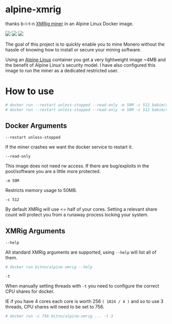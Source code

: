 # alpine-xmrig
thanks b-i-t-n
[XMRig miner](https://github.com/xmrig/xmrig) in an Alpine Linux Docker image.

[![](https://images.microbadger.com/badges/image/babim/xmrig.svg)](https://microbadger.com/images/babim/xmrig "Get your own image badge on microbadger.com")
[![](https://images.microbadger.com/badges/image/babim/xmrig:nvidia.svg)](https://microbadger.com/images/babim/xmrig:nvidia "Get your own image badge on microbadger.com")
[![](https://images.microbadger.com/badges/image/babim/xmrig:root.svg)](https://microbadger.com/images/babim/xmrig:root "Get your own image badge on microbadger.com")

The goal of this project is to quickly enable you to mine Monero without the hassle of knowing how to install or secure your mining software. 

Using an [Alpine Linux](https://www.alpinelinux.org/) container you get a very lightweight image ~4MB and the benefit of Alpine Linux's security model.
I have also configured this image to run the miner as a dedicated  restricted user.

# How to use
```bash
# docker run --restart unless-stopped --read-only -m 50M -c 512 babim/xmrig -o POOL01 -o POOL02 -u WALLET -p PASSWORD -k
# docker run --restart unless-stopped --read-only -m 50M -c 512 babim/xmrig -o pool.supportxmr.com:7777 -o xmr-eu.dwarfpool.com:8005 -u 41fRNzHaZmxH3Gc9d9bVCcLyKEbWvjrqmMb3jqbCyPuCNtbTpnrH6dw6mCuVqXaRhE3fXEe4U6PbKS1E41sJ5a1JRb7ztk3 -p x -k
```
## Docker Arguments
`--restart unless-stopped`

If the miner crashes we want the docker service to restart it.

`--read-only`

This image does not need rw access.
If there are bug/exploits in the pool/software you are a little more protected.

`-m 50M`

Restricts memory usage to 50MB.

`-c 512`

By default XMRig will use <= half of your cores.
Setting a relevant share count will protect you from a runaway process locking your system.

## XMRig Arguments
`--help`

All standard XMRig arguments are supported, using `--help` will list all of them.
```bash
# docker run bitnn/alpine-xmrig --help
```
`-t` 

When manually setting threads with `-t` you need to configure the correct CPU shares for docker.

IE if you have 4 cores each core is worth 256 `( 1024 / 4 )` and so to use 3 threads, CPU shares will need to be set to 756.
```bash
# docker run -c 756 bitnn/alpine-xmrig ... -t 3
```
